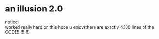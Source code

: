 # an illusion 2.0

notice:  
worked really hard on this hope u enjoy(there are exactly 4,100 lines of the CODE!!!!!!!!!)
